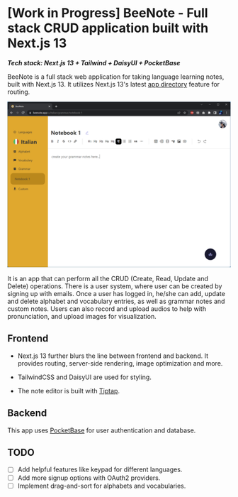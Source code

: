 # [Work in Progress] BeeNote - Full stack CRUD application built with Next.js 13

***Tech stack: Next.js 13 + Tailwind + DaisyUI + PocketBase***

BeeNote is a full stack web application for taking language learning notes, built with Next.js 13. It utilizes Next.js 13's latest [app directory](https://beta.nextjs.org/docs/routing/fundamentals) feature for routing.

<img src="screenshot.png" style="zoom:80%;" />

It is an app that can perform all the CRUD (Create, Read, Update and Delete) operations. There is a user system, where user can be created by signing up with emails. Once a user has logged in, he/she can add, update and delete alphabet and vocabulary entries, as well as grammar notes and custom notes. Users can also record and upload audios to help with pronunciation, and upload images for visualization. 

## Frontend

- Next.js 13 further blurs the line between frontend and backend. It provides routing, server-side rendering, image optimization and more.

- TailwindCSS and DaisyUI are used for styling.

- The note editor is built with [Tiptap](https://tiptap.dev/).


## Backend

This app uses [PocketBase](https://pocketbase.io/) for user authentication and database.


## TODO

- [ ] Add helpful features like keypad for different languages.
- [ ] Add more signup options with OAuth2 providers.
- [ ] Implement drag-and-sort for alphabets and vocabularies.
